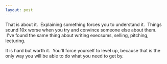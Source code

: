 ```yaml
---
layout: post
---
```

That is about it. &nbsp;Explaining something forces you to understand it. &nbsp;Things sound 10x worse when you try and convince someone else about them. &nbsp;I've found the same thing about writing execsums, selling, pitching, lecturing.

It is hard but worth it. &nbsp;You'll force yourself to level up, because that is the only way you will be able to do what you need to get by.
